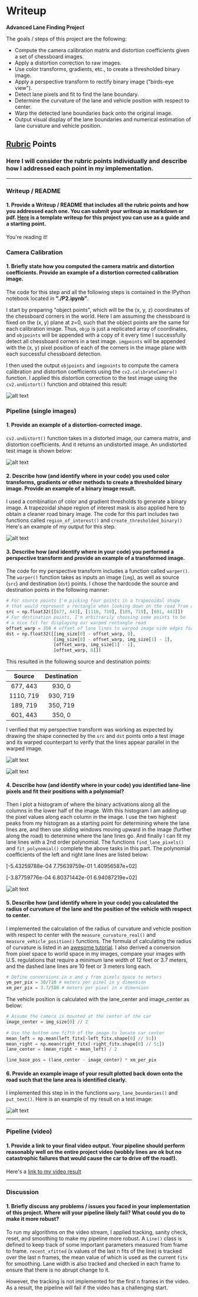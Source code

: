 # Writeup

**Advanced Lane Finding Project**

The goals / steps of this project are the following:

* Compute the camera calibration matrix and distortion coefficients given a set of chessboard images.
* Apply a distortion correction to raw images.
* Use color transforms, gradients, etc., to create a thresholded binary image.
* Apply a perspective transform to rectify binary image ("birds-eye view").
* Detect lane pixels and fit to find the lane boundary.
* Determine the curvature of the lane and vehicle position with respect to center.
* Warp the detected lane boundaries back onto the original image.
* Output visual display of the lane boundaries and numerical estimation of lane curvature and vehicle position.

[//]: # (Image References)

[image1]: ./output_images/1_distortion_correction.png "Undistorted"
[image2]: ./output_images/2_road_undistorted.jpg "Road Transformed"
[image3]: ./output_images/3_thresholded_binary.png "Binary Example"
[image4-1]: ./output_images/4_perspective_transform_straight.png "Warp Example 1"
[image4-2]: ./output_images/4_perspective_transform_curved.png "Warp Example 2"
[image5]: ./output_images/5_lane_boundary.jpg "Fit Visual"
[image6]: ./output_images/6_output.jpg "Output"
[video1]: ./project_video.mp4 "Video"

## [Rubric](https://review.udacity.com/#!/rubrics/571/view) Points

### Here I will consider the rubric points individually and describe how I addressed each point in my implementation.  

---

### Writeup / README

#### 1. Provide a Writeup / README that includes all the rubric points and how you addressed each one.  You can submit your writeup as markdown or pdf.  [Here](https://github.com/udacity/CarND-Advanced-Lane-Lines/blob/master/writeup.md) is a template writeup for this project you can use as a guide and a starting point.  

You're reading it!

### Camera Calibration

#### 1. Briefly state how you computed the camera matrix and distortion coefficients. Provide an example of a distortion corrected calibration image.

The code for this step and all the following steps is contained in the IPython notebook located in **"./P2.ipynb"**.  

I start by preparing "object points", which will be the (x, y, z) coordinates of the chessboard corners in the world. Here I am assuming the chessboard is fixed on the (x, y) plane at z=0, such that the object points are the same for each calibration image.  Thus, `objp` is just a replicated array of coordinates, and `objpoints` will be appended with a copy of it every time I successfully detect all chessboard corners in a test image. `imgpoints` will be appended with the (x, y) pixel position of each of the corners in the image plane with each successful chessboard detection.  

I then used the output `objpoints` and `imgpoints` to compute the camera calibration and distortion coefficients using the `cv2.calibrateCamera()` function.  I applied this distortion correction to the test image using the `cv2.undistort()` function and obtained this result: 

![alt text][image1]

### Pipeline (single images)

#### 1. Provide an example of a distortion-corrected image.

`cv2.undistort()` function takes in a distorted image, our camera matrix, and distortion coefficients. And it returns an undistorted image. An undistorted test image is shown below:

![alt text][image2]

#### 2. Describe how (and identify where in your code) you used color transforms, gradients or other methods to create a thresholded binary image.  Provide an example of a binary image result.

I used a combination of color and gradient thresholds to generate a binary image. A trapezoidal shape region of interest mask is also applied here to obtain a cleaner road binary image. The code for this part includes two functions called `region_of_interest()` and `create_thresholded_binary()` Here's an example of my output for this step.

![alt text][image3]

#### 3. Describe how (and identify where in your code) you performed a perspective transform and provide an example of a transformed image.

The code for my perspective transform includes a function called `warper()`.  The `warper()` function takes as inputs an image (`img`), as well as source (`src`) and destination (`dst`) points.  I chose the hardcode the source and destination points in the following manner:

```python
# For source points I'm picking four points in a trapezoidal shape 
# that would represent a rectangle when looking down on the road from above.
src = np.float32([[677, 443], [1110, 719], [189, 719], [601, 443]])
# For destination points, I'm arbitrarily choosing some points to be
# a nice fit for displaying our warped rectangle road
offset_warp = 350 # offset of lane lines to warped image side edges for dst points
dst = np.float32([[img_size[0] - offset_warp, 0],
                  [img_size[0] - offset_warp, img_size[1] - 1],
                  [offset_warp, img_size[1] - 1],
                  [offset_warp, 0]])
```

This resulted in the following source and destination points:

| Source        | Destination   | 
|:-------------:|:-------------:| 
| 677, 443      | 930, 0        | 
| 1110, 719     | 930, 719      |
| 189, 719      | 350, 719      |
| 601, 443      | 350, 0        |

I verified that my perspective transform was working as expected by drawing the shape connected by the `src` and `dst` points onto a test image and its warped counterpart to verify that the lines appear parallel in the warped image.

![alt text][image4-1]

![alt text][image4-2]

#### 4. Describe how (and identify where in your code) you identified lane-line pixels and fit their positions with a polynomial?

Then I plot a histogram of where the binary activations along all the columns in the lower half of the image. With this histogram I am adding up the pixel values along each column in the image. I use the two highest peaks from my histogram as a starting point for determining where the lane lines are, and then use sliding windows moving upward in the image (further along the road) to determine where the lane lines go. And finally I can fit my lane lines with a 2nd order polynomial. The functions `find_lane_pixels()` and `fit_polynomial()` complete the above tasks in this part. The polynomial coefficients of the left and right lane lines are listed below:

[-5.43259788e-04  7.75639759e-01  1.40956587e+02]

[-3.87759776e-04  6.80371442e-01  6.94087219e+02]

![alt text][image5]

#### 5. Describe how (and identify where in your code) you calculated the radius of curvature of the lane and the position of the vehicle with respect to center.

I implemented the calculation of the radius of curvature and vehicle position with respect to center with the `measure_curvature_real()` and `measure_vehicle_position()` functions. The formula of calculating the radius of curvature is listed in an [awesome tutorial](https://www.intmath.com/applications-differentiation/8-radius-curvature.php). I also derived a conversion from pixel space to world space in my images, compare your images with U.S. regulations that require a minimum lane width of 12 feet or 3.7 meters, and the dashed lane lines are 10 feet or 3 meters long each. 

```python
# Define conversions in x and y from pixels space to meters
ym_per_pix = 30/720 # meters per pixel in y dimension
xm_per_pix = 3.7/580 # meters per pixel in x dimension
```

The vehicle position is calculated with the lane_center and image_center as below:

```python
# Assume the camera is mounted at the center of the car
image_center = img_size[0] // 2
    
# Use the bottom one fifth of the image to locate car center
mean_left = np.mean(left_fitx[-left_fitx.shape[0] // 5:])
mean_right = np.mean(right_fitx[-right_fitx.shape[0] // 5:])
lane_center = (mean_right + mean_left) / 2

line_base_pos = (lane_center - image_center) * xm_per_pix
```

#### 6. Provide an example image of your result plotted back down onto the road such that the lane area is identified clearly.

I implemented this step in in the functions `warp_lane_boundaries()` and `put_text()`.  Here is an example of my result on a test image:

![alt text][image6]

---

### Pipeline (video)

#### 1. Provide a link to your final video output.  Your pipeline should perform reasonably well on the entire project video (wobbly lines are ok but no catastrophic failures that would cause the car to drive off the road!).

Here's a [link to my video result](https://github.com/zexihan/CarND-Advanced-Lane-Lines/blob/master/videos_output/project_video_result.mp4)

---

### Discussion

#### 1. Briefly discuss any problems / issues you faced in your implementation of this project.  Where will your pipeline likely fail?  What could you do to make it more robust?

To run my algorithms on the video stream, I applied tracking, sanity check, reset, and smoothing to make my pipeline more robust. A `Line()` class is defined to keep track of some important parameters measured from frame to frame. `recent_xfitted` (x values of the last n fits of the line) is tracked over the last n frames, the mean value of which is used as the current `fitx` for smoothing. Lane width is also tracked and checked in each frame to ensure that there is no abrupt change to it.

However, the tracking is not implemented for the first n frames in the video. As a result, the pipeline will fail if the video has a challenging start.